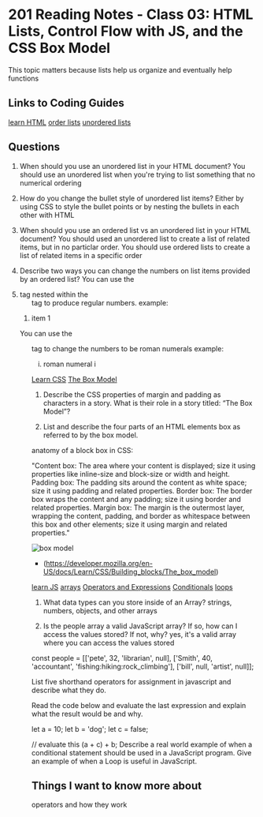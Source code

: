 # 201 Reading Notes - Class 03: HTML Lists, Control Flow with JS, and the CSS Box Model

This topic matters because lists help us organize and eventually help functions 

## Links to Coding Guides
[learn HTML](https://developer.mozilla.org/en-US/docs/Web/HTML)
[order lists](https://developer.mozilla.org/en-US/docs/Web/HTML/Element/ol)
[unordered lists](https://developer.mozilla.org/en-US/docs/Web/HTML/Element/ul)

## Questions 

1. When should you use an unordered list in your HTML document?
You should use an unordered list when you're trying to list something that no numerical ordering

3. How do you change the bullet style of unordered list items?
Either by using CSS to style the bullet points or by nesting the bullets in each other with HTML

5. When should you use an ordered list vs an unordered list in your HTML document?
You should used an unordered list to create a list of related items, but in no particlar order. 
You should use ordered lists to create a list of related items in a specific order

7. Describe two ways you can change the numbers on list items provided by an ordered list?
You can use the <li> tag nested within the <ol> tag to produce regular numbers.
example:
<ol>
  <li>item 1</li>
</ol>
 
 You can use the <ol type="i"> tag to change the numbers to be roman numerals 
 example: 
 <ol type="i">
  <li>roman numeral i</li>
</ol> 

[Learn CSS](https://developer.mozilla.org/en-US/docs/Learn/CSS)
[The Box Model](https://developer.mozilla.org/en-US/docs/Learn/CSS/Building_blocks/The_box_model)

1. Describe the CSS properties of margin and padding as characters in a story. What is their role in a story titled: “The Box Model”?
  
  
2. List and describe the four parts of an HTML elements box as referred to by the box model.
  
  anatomy of a block box in CSS:

"Content box: The area where your content is displayed; size it using properties like inline-size and block-size or width and height.
Padding box: The padding sits around the content as white space; size it using padding and related properties.
Border box: The border box wraps the content and any padding; size it using border and related properties.
Margin box: The margin is the outermost layer, wrapping the content, padding, and border as whitespace between this box and other elements; size it using margin and related properties."
  
  ![box model](https://developer.mozilla.org/en-US/docs/Learn/CSS/Building_blocks/The_box_model/box-model.png)
  - (https://developer.mozilla.org/en-US/docs/Learn/CSS/Building_blocks/The_box_model)

[learn JS](https://developer.mozilla.org/en-US/docs/Learn/JavaScript)
[arrays](https://developer.mozilla.org/en-US/docs/Learn/JavaScript/First_steps/Arrays)
[Operators and Expressions](https://developer.mozilla.org/en-US/docs/Web/JavaScript/Guide/Expressions_and_Operators)
[Conditionals](https://developer.mozilla.org/en-US/docs/Learn/JavaScript/Building_blocks/conditionals)
[loops](https://developer.mozilla.org/en-US/docs/Learn/JavaScript/Building_blocks/Looping_code)

1. What data types can you store inside of an Array?
  strings, numbers, objects, and other arrays
  
2. Is the people array a valid JavaScript array? If so, how can I access the values stored? If not, why?
yes, it's a valid array where you can access the values stored
  
 const people = [['pete', 32, 'librarian', null], ['Smith', 40, 'accountant', 'fishing:hiking:rock_climbing'], ['bill', null, 'artist', null]];
  
List five shorthand operators for assignment in javascript and describe what they do.
  
  
Read the code below and evaluate the last expression and explain what the result would be and why.

 let a = 10;
 let b = 'dog';
 let c = false;

 // evaluate this
 (a + c) + b;
Describe a real world example of when a conditional statement should be used in a JavaScript program.
Give an example of when a Loop is useful in JavaScript.
  
  ## Things I want to know more about
operators and how they work
